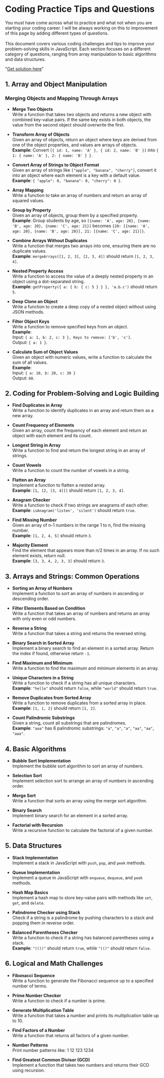 # Coding Practice Tips and Questions

You must have come across what to practice and what not when you are starting your coding career. I will be always working on this to improvement of this page by adding different types of questions.   <br />  <br />
This document covers various coding challenges and tips to improve your problem-solving skills in JavaScript. Each section focuses on a different category of questions, ranging from array manipulation to basic algorithms and data structures.

"[Get solution here](Coding_question_and_solution.md)" 

## 1. Array and Object Manipulation

### Merging Objects and Mapping Through Arrays

- **Merge Two Objects**  
  Write a function that takes two objects and returns a new object with combined key-value pairs. If the same key exists in both objects, the value from the second object should overwrite the first.

- **Transform Array of Objects**  
  Given an array of objects, return an object where keys are derived from one of the object properties, and values are arrays of objects.  
  **Example**: Convert `[{ id: 1, name: 'A' }, { id: 2, name: 'B' }]` into `{ 1: { name: 'A' }, 2: { name: 'B' } }`.

- **Convert Array of Strings to Object Format**  
  Given an array of strings like `["apple", "banana", "cherry"]`, convert it into an object where each element is a key with a default value.  
  **Example**: `{ "apple": 0, "banana": 0, "cherry": 0 }`.

- **Array Mapping**  
  Write a function to take an array of numbers and return an array of squared values.

- **Group by Property**  
  Given an array of objects, group them by a specified property.  
  **Example**: Group students by age, so `[{name: 'A', age: 20}, {name: 'B', age: 20}, {name: 'C', age: 21}]` becomes `{20: [{name: 'A', age: 20}, {name: 'B', age: 20}], 21: [{name: 'C', age: 21}]}`.

- **Combine Arrays Without Duplicates**  
  Write a function that merges two arrays into one, ensuring there are no duplicate values.  
  **Example**: `mergeArrays([1, 2, 3], [2, 3, 4])` should return `[1, 2, 3, 4]`.

- **Nested Property Access**  
  Write a function to access the value of a deeply nested property in an object using a dot-separated string.  
  **Example**: `getProperty({ a: { b: { c: 5 } } }, 'a.b.c')` should return `5`.
  
- **Deep Clone an Object**  
  Write a function to create a deep copy of a nested object without using JSON methods.

- **Filter Object Keys**  
  Write a function to remove specified keys from an object.  
  **Example**:  
  Input: `{ a: 1, b: 2, c: 3 }, Keys to remove: ['b', 'c']`.  
  Output: `{ a: 1 }`.

- **Calculate Sum of Object Values**  
  Given an object with numeric values, write a function to calculate the sum of all values.  
  **Example**:  
  Input: `{ a: 10, b: 20, c: 30 }`  
  Output: `60`.




## 2. Coding for Problem-Solving and Logic Building

- **Find Duplicates in Array**  
  Write a function to identify duplicates in an array and return them as a new array.

- **Count Frequency of Elements**  
  Given an array, count the frequency of each element and return an object with each element and its count.

- **Longest String in Array**  
  Write a function to find and return the longest string in an array of strings.

- **Count Vowels**  
  Write a function to count the number of vowels in a string.

- **Flatten an Array**  
  Implement a function to flatten a nested array.  
  **Example**: `[1, [2, [3, 4]]]` should return `[1, 2, 3, 4]`.

- **Anagram Checker**  
  Write a function to check if two strings are anagrams of each other.  
  **Example**: `isAnagram('listen', 'silent')` should return `true`.

- **Find Missing Number**  
  Given an array of n-1 numbers in the range 1 to n, find the missing number.  
  **Example**: `[1, 2, 4, 5]` should return `3`.

- **Majority Element**  
  Find the element that appears more than n/2 times in an array. If no such element exists, return null.  
  **Example**: `[3, 3, 4, 2, 3, 3]` should return `3`.

  

## 3. Arrays and Strings: Common Operations

- **Sorting an Array of Numbers**  
  Implement a function to sort an array of numbers in ascending or descending order.

- **Filter Elements Based on Condition**  
  Write a function that takes an array of numbers and returns an array with only even or odd numbers.

- **Reverse a String**  
  Write a function that takes a string and returns the reversed string.

- **Binary Search in Sorted Array**  
  Implement a binary search to find an element in a sorted array. Return the index if found, otherwise return `-1`.

- **Find Maximum and Minimum**  
  Write a function to find the maximum and minimum elements in an array.

- **Unique Characters in a String**  
  Write a function to check if a string has all unique characters.  
  **Example**: `"hello"` should return `false`, while `"world"` should return `true`.

- **Remove Duplicates from Sorted Array**  
  Write a function to remove duplicates from a sorted array in place.  
  **Example**: `[1, 1, 2]` should return `[1, 2]`.

- **Count Palindromic Substrings**  
  Given a string, count all substrings that are palindromes.  
  **Example**: `"aaa"` has 6 palindromic substrings: `"a"`, `"a"`, `"a"`, `"aa"`, `"aa"`, `"aaa"`.


## 4. Basic Algorithms

- **Bubble Sort Implementation**  
  Implement the bubble sort algorithm to sort an array of numbers.

- **Selection Sort**  
  Implement selection sort to arrange an array of numbers in ascending order.

- **Merge Sort**  
  Write a function that sorts an array using the merge sort algorithm.

- **Binary Search**  
  Implement binary search for an element in a sorted array.

- **Factorial with Recursion**  
  Write a recursive function to calculate the factorial of a given number.

## 5. Data Structures

- **Stack Implementation**  
  Implement a stack in JavaScript with `push`, `pop`, and `peek` methods.

- **Queue Implementation**  
  Implement a queue in JavaScript with `enqueue`, `dequeue`, and `peek` methods.

- **Hash Map Basics**  
  Implement a hash map to store key-value pairs with methods like `set`, `get`, and `delete`.

- **Palindrome Checker using Stack**  
  Check if a string is a palindrome by pushing characters to a stack and popping them in reverse order.

- **Balanced Parentheses Checker**  
  Write a function to check if a string has balanced parentheses using a stack.  
  **Example**: `"(())"` should return `true`, while `"(()"` should return `false`.

## 6. Logical and Math Challenges

- **Fibonacci Sequence**  
  Write a function to generate the Fibonacci sequence up to a specified number of terms.

- **Prime Number Checker**  
  Write a function to check if a number is prime.

- **Generate Multiplication Table**  
  Write a function that takes a number and prints its multiplication table up to 10.

- **Find Factors of a Number**  
  Write a function that returns all factors of a given number.

- **Number Patterns**  
  Print number patterns like:  1 12 123 1234

- **Find Greatest Common Divisor (GCD)**  
Implement a function that takes two numbers and returns their GCD using recursion.
